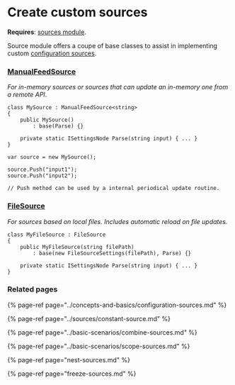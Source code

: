 # Create custom sources

**Requires**: [sources module](../modules/sources.md).

Source module offers a coupe of base classes to assist in implementing custom [configuration sources](../concepts-and-basics/configuration-sources.md).

### [**ManualFeedSource**](https://github.com/vostok/configuration.sources/blob/master/Vostok.Configuration.Sources/Manual/ManualFeedSourceOfT.cs)

_For in-memory sources or sources that can update an in-memory one from a remote API_.

```text
class MySource : ManualFeedSource<string>
{
    public MySource()
        : base(Parse) {}

    private static ISettingsNode Parse(string input) { ... }
}

var source = new MySource();

source.Push("input1");
source.Push("input2");

// Push method can be used by a internal periodical update routine.
```

### [FileSource](https://github.com/vostok/configuration.sources/blob/master/Vostok.Configuration.Sources/File/FileSource.cs)

_For sources based on local files. Includes automatic reload on file updates._

```text
class MyFileSource : FileSource
{
    public MyFileSource(string filePath)
        : base(new FileSourceSettings(filePath), Parse) {}
        
    private static ISettingsNode Parse(string input) { ... }
}
```

### Related pages

{% page-ref page="../concepts-and-basics/configuration-sources.md" %}

{% page-ref page="../sources/constant-source.md" %}

{% page-ref page="../basic-scenarios/combine-sources.md" %}

{% page-ref page="../basic-scenarios/scope-sources.md" %}

{% page-ref page="nest-sources.md" %}

{% page-ref page="freeze-sources.md" %}

